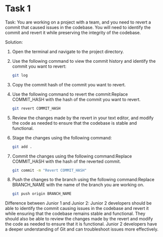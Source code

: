 # Task 1

Task: You are working on a project with a team, and you need to revert a commit
that caused issues in the codebase. You will need to identify the commit and
revert it while preserving the integrity of the codebase.

Solution:

1. Open the terminal and navigate to the project directory.
2. Use the following command to view the commit history and identify the commit
   you want to revert:

    ```bash
    git log
    ```

3. Copy the commit hash of the commit you want to revert.
4. Use the following command to revert the commit:Replace COMMIT_HASH with the
   hash of the commit you want to revert.

    ```bash
    git revert COMMIT_HASH
    ```

5. Review the changes made by the revert in your text editor, and modify the
   code as needed to ensure that the codebase is stable and functional.
6. Stage the changes using the following command:

    ```bash
    git add .
    ```

7. Commit the changes using the following command:Replace COMMIT_HASH with the
   hash of the reverted commit.

    ```bash
    git commit -m "Revert COMMIT_HASH"
    ```

8. Push the changes to the branch using the following command:Replace
   BRANCH_NAME with the name of the branch you are working on.

    ```bash
    git push origin BRANCH_NAME
    ```

Difference between Junior 1 and Junior 2: Junior 2 developers should be able to
identify the commit causing issues in the codebase and revert it while ensuring
that the codebase remains stable and functional. They should also be able to
review the changes made by the revert and modify the code as needed to ensure
that it is functional. Junior 2 developers have a deeper understanding of Git
and can troubleshoot issues more effectively.
